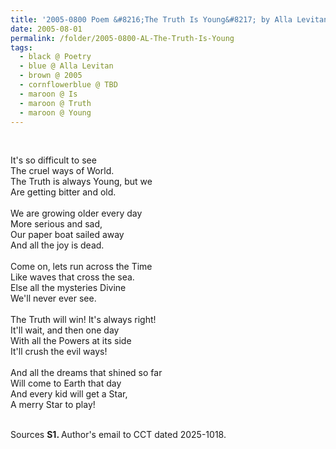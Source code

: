 ```yaml
---
title: '2005-0800 Poem &#8216;The Truth Is Young&#8217; by Alla Levitan'
date: 2005-08-01
permalink: /folder/2005-0800-AL-The-Truth-Is-Young
tags:
  - black @ Poetry
  - blue @ Alla Levitan
  - brown @ 2005
  - cornflowerblue @ TBD
  - maroon @ Is
  - maroon @ Truth
  - maroon @ Young   
---
```


<br>

<p>
It's so difficult to see<br>
The cruel ways of World.<br>
The Truth is always Young, but we<br>
Are getting bitter and old.<br>
<br>
We are growing older every day<br>
More serious and sad,<br>
Our paper boat sailed away<br>
And all the joy is dead.<br>
<br>
Come on, lets run across the Time<br>
Like waves that cross the sea.<br>
Else all the mysteries Divine<br>
We'll never ever see.<br>
<br>
The Truth will win! It's always right!<br>
It'll wait, and then one day<br>
With all the Powers at its side<br>
It'll crush the evil ways!<br>
<br>
And all the dreams that shined so far<br>
Will come to Earth that day<br>
And every kid will get a Star,<br>
A merry Star to play!
</p>

<br>

<wave-list>
<list-title color="DarkSeaGreen" width="40">Sources</list-title>
  <list-item color="BlanchedAlmond"  width="280"><b>S1. </b> Author's email to CCT dated 2025-1018.</list-item>
</wave-list>